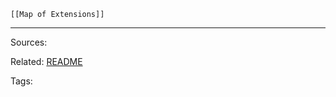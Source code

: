 
```dynamic-embed
[[Map of Extensions]]
```


---


Sources:

Related:
[README](../README.md)

Tags:
